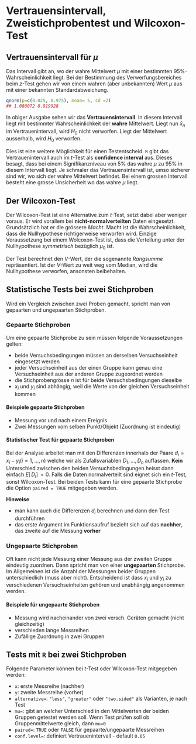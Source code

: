 # Vertrauensintervall, Zweistichprobentest und Wilcoxon-Test

## Vertrauensintervall für $\mu$

Das Intervall gibt an, wo der wahre Mittelwert $\mu$  mit einer bestimmten 95%-Wahrscheinlichkeit liegt. Bei der Bestimmung des Verwerfungsbereiches beim $z$-Test gehen wir von einem wahren (aber unbekannten) Wert $\mu$ aus mit einer bekannten Standardabweichung.

```{.R .numberLines}
qnorm(p=c(0.025, 0.975), mean= 5, sd =2)
## 1.080072 8.919928
```

In obiger Ausgabe sehen wir das **Vertrauensintervall**. In diesem Intervall liegt mit bestimmter Wahrscheinlichkeit der **wahre** Mittelwert. Liegt nun $\bar{x}_n$ im Vertrauenintervall, wird $H_0$ nicht verworfen. Liegt der Mittelwert ausserhalb, wird $H_0$ verworfen.

Dies ist eine weitere Möglichkeit für einen Testentscheid. `R` gibt das Vertrauenintervall auch im $t$-Test als **confidence interval** aus. Dieses besagt, dass bei einem Signifikanzniveau von 5% das wahre $\mu$ zu 95% in diesem Intervall liegt. Je schmaler das Vertrauensintervall ist, umso sicherer sind wir, wo sich der wahre Mittelwert befindet. Bei einem grossen Intervall besteht eine grosse Unsicherheit wo das wahre $\mu$ liegt.

## Der Wilcoxon-Test
Der Wilcoxon-Test ist eine Alternative zum $t$-Test, setzt dabei aber weniger voraus. Er wird vorallem bei **nicht-normalverteilten** Daten eingesetzt. Grundsätzlich hat er die grössere *Macht*. Macht ist die Wahrscheinlichkeit, dass die Nullhypothese richtigerweise verworfen wird. Einzige Voraussetzung bei einem Wolcoxon-Test ist, dass die Verteilung unter der Nullhypothese *symmetrisch* bezüglich $\mu_0$ ist.

Der Test berechnet den $V$-Wert, der die sogenannte *Rangsumme* repräsentiert. Ist der $V$-Wert zu weit weg vom Median, wird die Nullhypothese verworfen, ansonsten beibehalten.

## Statistische Tests bei zwei Stichproben
Wird ein Vergleich zwischen zwei Proben gemacht, spricht man von gepaarten und ungepaarten Stichproben.

### Gepaarte Stichproben
Um eine gepaarte Stichprobe zu sein müssen folgende Voraussetzungen gelten:

* beide Versuchsbedingungen müssen an derselben Versuchseinheit eingesetzt werden
* jeder Versuchseinheit aus der einen Gruppe kann genau eine Versuchseinheit aus der anderen Gruppe zugeordnet werden
* die Stichprobengrösse $n$ ist für beide Versuchsbedingungen dieselbe
* $x_i$ und $y_i$ sind abhängig, weil die Werte von der gleichen Versuchseinheit kommen

#### Beispiele gepaarte Stichproben

* Messung vor und nach einem Ereignis
* Zwei Messungen vom selben Punkt/Objekt (Zuordnung ist eindeutig)

#### Statistischer Test für gepaarte Stichproben
Bei der Analyse arbeitet man mit den Differenzen innerhalb der Paare $d_i=x_i-y_i (i=1,...,n)$ welche wir als Zufallsvariablen $D_1,...,D_n$ auffassen. **Kein** Unterschied zwischen den beiden Versuchsbedingungen heisst dann einfach $E[\,D_i]\,=0$. Falls die Daten normalverteilt sind eignet sich ein $t$-Test, sonst Wilcoxon-Test. Bei beiden Tests kann für eine gepaarte Stichprobe die Option `paired = TRUE` mitgegeben werden.

**Hinweise**

* man kann auch die Differenzen $d_i$ berechnen und dann den Test durchführen
* das erste Argument im Funktionsaufruf bezieht sich auf das **nachher**, das zweite auf die Messung **vorher**

### Ungepaarte Stichproben
Oft kann nicht jede Messung einer Messung aus der zweiten Gruppe eindeutig zuordnen. Dann spricht man von einer **ungepaarten** Stichprobe. Im Allgemeinen ist die Anzahl der Messungen beider Gruppen unterschiedlich (muss aber nicht). Entscheidend ist dass $x_i$ und $y_i$ zu verschiedenen Versuchseinheiten gehören und unabhängig angenommen werden.

#### Beispiele für ungepaarte Stichproben

* Messung wird nacheinander von zwei versch. Geräten gemacht (nicht gleichzeitig)
* verschieden lange Messreihen
* Zufällige Zuordnung in zwei Gruppen

## Tests mit `R` bei zwei Stichproben
Folgende Parameter können bei $t$-Test oder Wilcoxon-Test mitgegeben werden:

* `x`: erste Messreihe (nachher)
* `y`: zweite Messreihe (vorher)
* `alternative=`: `"less"`, `"greater"` oder `"two.sided"` als Varianten, je nach Test
* `mu=`: gibt an welcher Unterschied in den Mittelwerten der beiden Gruppen getestet werden soll. Wenn Test prüfen soll ob Gruppenmittelwerte gleich, dann `mu=0`
* `paired=`: `TRUE` oder `FALSE` für gepaarte/ungepaarte Messreihen
* `conf.level=`: definiert Vertrauenintervall - default `0.05`

